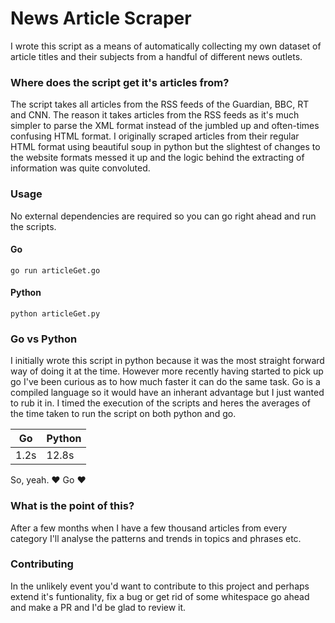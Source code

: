 # News Article Scraper

I wrote this script as a means of automatically collecting my own dataset of article titles and their subjects from a handful of different news outlets.

### Where does the script get it's articles from?

The script takes all articles from the RSS feeds of the Guardian, BBC, RT and CNN. The reason it takes articles from the RSS feeds as it's much simpler to parse the XML format instead of the jumbled up and often-times confusing HTML format. I originally scraped articles from their regular HTML format using beautiful soup in python but the slightest of changes to the website formats messed it up and the logic behind the extracting of information was quite convoluted.

### Usage
No external dependencies are required so you can go right ahead and run the scripts.
#### Go
`go run articleGet.go`

#### Python
`python articleGet.py`

### Go vs Python

I initially wrote this script in python because it was the most straight forward way of doing it at the time. However more recently having started to pick up go I've been curious as to how much faster it can do the same task. Go is a compiled language so it would have an inherant advantage but I just wanted to rub it in. I timed the execution of the scripts and heres the averages of the time taken to run the script on both python and go.

Go | Python
------------ | -------------
1.2s | 12.8s

So, yeah. ❤️ Go ❤️

### What is the point of this?

After a few months when I have a few thousand articles from every category I'll analyse the patterns and trends in topics and phrases etc.

### Contributing

In the unlikely event you'd want to contribute to this project and perhaps extend it's funtionality, fix a bug or get rid of some whitespace go ahead and make a PR and I'd be glad to review it.
